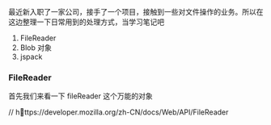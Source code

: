 最近新入职了一家公司，接手了一个项目，接触到一些对文件操作的业务。所以在这边整理一下日常用到的处理方式，当学习笔记吧



1. FileReader
2. Blob 对象
3. jspack


### FileReader 

首先我们来看一下 fileReader 这个万能的对象

// https://developer.mozilla.org/zh-CN/docs/Web/API/FileReader 